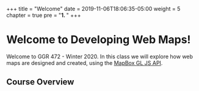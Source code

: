 +++
title = "Welcome"
date = 2019-11-06T18:06:35-05:00
weight = 5
chapter = true
pre = "<b>1. </b>"
+++


# Welcome to Developing Web Maps!

Welcome to GGR 472 - Winter 2020. In this class we will explore how web maps are designed and created, using the [MapBox GL JS API](https://docs.mapbox.com/mapbox-gl-js/api/). 


## Course Overview
